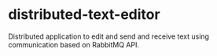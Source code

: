 # distributed-text-editor
Distributed application to edit and send and receive text using communication based on RabbitMQ API.
